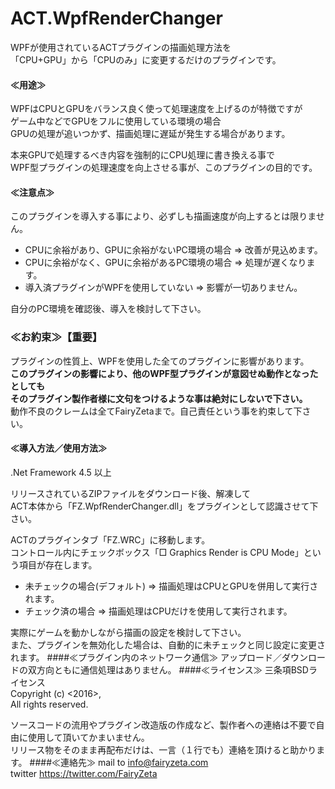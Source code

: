 # ACT.WpfRenderChanger

WPFが使用されているACTプラグインの描画処理方法を  
「CPU+GPU」から「CPUのみ」に変更するだけのプラグインです。

#### ≪用途≫
WPFはCPUとGPUをバランス良く使って処理速度を上げるのが特徴ですが  
ゲーム中などでGPUをフルに使用している環境の場合  
GPUの処理が追いつかず、描画処理に遅延が発生する場合があります。  
  
本来GPUで処理するべき内容を強制的にCPU処理に書き換える事で  
WPF型プラグインの処理速度を向上させる事が、このプラグインの目的です。  
#### ≪注意点≫  
このプラグインを導入する事により、必ずしも描画速度が向上するとは限りません。  
  
* CPUに余裕があり、GPUに余裕がないPC環境の場合 => 改善が見込めます。
* CPUに余裕がなく、GPUに余裕があるPC環境の場合 => 処理が遅くなります。
* 導入済プラグインがWPFを使用していない => 影響が一切ありません。

自分のPC環境を確認後、導入を検討して下さい。
### ≪お約束≫【重要】
プラグインの性質上、WPFを使用した全てのプラグインに影響があります。  
**このプラグインの影響により、他のWPF型プラグインが意図せぬ動作となったとしても**  
**そのプラグイン製作者様に文句をつけるような事は絶対にしないで下さい。**  
動作不良のクレームは全てFairyZetaまで。自己責任という事を約束して下さい。
#### ≪導入方法／使用方法≫
.Net Framework 4.5 以上  
  
リリースされているZIPファイルをダウンロード後、解凍して  
ACT本体から「FZ.WpfRenderChanger.dll」をプラグインとして認識させて下さい。  
  
ACTのプラグインタブ「FZ.WRC」に移動します。  
コントロール内にチェックボックス「□ Graphics Render is CPU Mode」という項目が存在します。  

* 未チェックの場合(デフォルト) => 描画処理はCPUとGPUを併用して実行されます。
* チェック済の場合 => 描画処理はCPUだけを使用して実行されます。  

実際にゲームを動かしながら描画の設定を検討して下さい。  
また、プラグインを無効化した場合は、自動的に未チェックと同じ設定に変更されます。
####≪プラグイン内のネットワーク通信≫
アップロード／ダウンロードの双方向ともに通信処理はありません。
####≪ライセンス≫
三条項BSDライセンス  
Copyright (c) <2016>, <FairyZeta>  
All rights reserved.  
  
ソースコードの流用やプラグイン改造版の作成など、製作者への連絡は不要で自由に使用して頂いてかまいません。  
リリース物をそのまま再配布だけは、一言（１行でも）連絡を頂けると助かります。
####≪連絡先≫
mail to <info@fairyzeta.com>  
twitter <https://twitter.com/FairyZeta>
